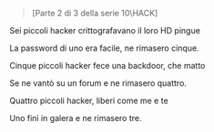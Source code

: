 >[Parte 2 di 3 della serie 10\HACK]  

Sei piccoli hacker crittografavano il loro HD pingue 

La password di uno era facile, ne rimasero cinque.

Cinque piccoli hacker fece una backdoor, che matto

Se ne vantò su un forum e ne rimasero quattro.

Quattro piccoli hacker, liberi come me e te

Uno finì in galera e ne rimasero tre.
